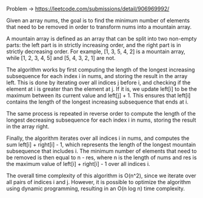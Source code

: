 Problem -> https://leetcode.com/submissions/detail/906969992/


Given an array nums, the goal is to find the minimum number of elements that need to be removed in order to transform nums into a mountain array.

A mountain array is defined as an array that can be split into two non-empty parts: the left part is in strictly increasing order, and the right part is in strictly decreasing order. For example, [1, 3, 5, 4, 2] is a mountain array, while [1, 2, 3, 4, 5] and [5, 4, 3, 2, 1] are not.

The algorithm works by first computing the length of the longest increasing subsequence for each index i in nums, and storing the result in the array left. This is done by iterating over all indices j before i, and checking if the element at i is greater than the element at j. If it is, we update left[i] to be the maximum between its current value and left[j] + 1. This ensures that left[i] contains the length of the longest increasing subsequence that ends at i.

The same process is repeated in reverse order to compute the length of the longest decreasing subsequence for each index i in nums, storing the result in the array right.

Finally, the algorithm iterates over all indices i in nums, and computes the sum left[i] + right[i] - 1, which represents the length of the longest mountain subsequence that includes i. The minimum number of elements that need to be removed is then equal to n - res, where n is the length of nums and res is the maximum value of left[i] + right[i] - 1 over all indices i.

The overall time complexity of this algorithm is O(n^2), since we iterate over all pairs of indices i and j. However, it is possible to optimize the algorithm using dynamic programming, resulting in an O(n log n) time complexity.